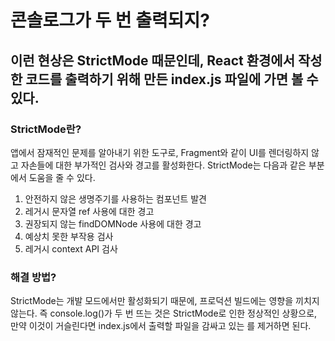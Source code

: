 # 콘솔로그가 두 번 출력되지?

## 이런 현상은 StrictMode 때문인데, React 환경에서 작성한 코드를 출력하기 위해 만든 index.js 파일에 가면 볼 수 있다.

### StrictMode란? 
앱에서 잠재적인 문제를 알아내기 위한 도구로, Fragment와 같이 UI를 렌더링하지 않고 자손들에 대한 부가적인 검사와 경고를 활성화한다. StrictMode는 다음과 같은 부분에서 도움을 줄 수 있다.

1. 안전하지 않은 생명주기를 사용하는 컴포넌트 발견
2. 레거시 문자열 ref 사용에 대한 경고
3. 권장되지 않는 findDOMNode 사용에 대한 경고
4. 예상치 못한 부작용 검사
5. 레거시 context API 검사

### 해결 방법?

StrictMode는 개발 모드에서만 활성화되기 때문에, 프로덕션 빌드에는 영향을 끼치지 않는다. 
즉 console.log()가 두 번 뜨는 것은 StrictMode로 인한 정상적인 상황으로, 
만약 이것이 거슬린다면 index.js에서 출력할 파일을 감싸고 있는 <StrictMode></StrictMode>를 제거하면 된다.